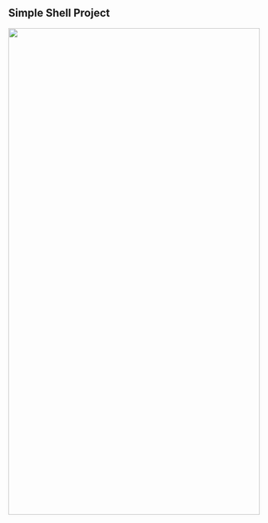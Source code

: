## Simple Shell Project

<img src="http://www.videogameconsolelibrary.com/images/articles/mg-blogs/blog-2010-10-25-Prompt.gif" width=100% height=50% />
